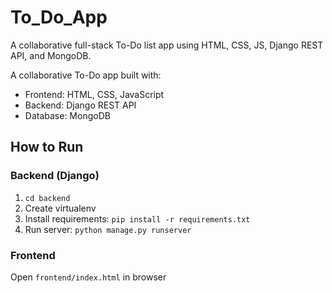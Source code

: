 # To_Do_App
A collaborative full-stack To-Do list app using HTML, CSS, JS, Django REST API, and MongoDB.

A collaborative To-Do app built with:
- Frontend: HTML, CSS, JavaScript
- Backend: Django REST API
- Database: MongoDB

## How to Run

### Backend (Django)
1. `cd backend`
2. Create virtualenv
3. Install requirements: `pip install -r requirements.txt`
4. Run server: `python manage.py runserver`

### Frontend
Open `frontend/index.html` in browser
